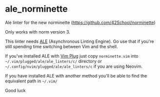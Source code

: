 # ale_norminette
Ale linter for the new norminette (https://github.com/42School/norminette)

Only works with norm version 3.

This linter needs [ALE](https://github.com/dense-analysis/ale) (Asynchronous Linting Engine). Go use that if you're still spending time switching between Vim and the shell. 

If you've installed ALE with [Vim Plug](https://github.com/junegunn/vim-plug) just copy `norminette.vim` into `~/.vim/plugged/ale/ale_linters/c/` directory or `~/.config/nvim/plugged/ale/ale_linters/c` if you are using Neovim.

If you have installed ALE with another method you'll be able to find the equivalent path in `~/.vim/`

Good luck
